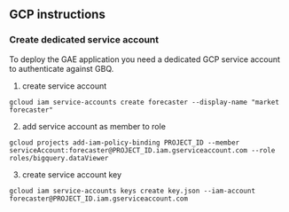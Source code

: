 ## GCP instructions

### Create dedicated service account
To deploy the GAE application you need a dedicated GCP service account to authenticate against GBQ.

1. create service account
```
gcloud iam service-accounts create forecaster --display-name "market forecaster"
```

2. add service account as member to role
```
gcloud projects add-iam-policy-binding PROJECT_ID --member serviceAccount:forecaster@PROJECT_ID.iam.gserviceaccount.com --role roles/bigquery.dataViewer
```

3. create service account key
```
gcloud iam service-accounts keys create key.json --iam-account forecaster@PROJECT_ID.iam.gserviceaccount.com
```

